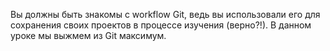 Вы должны быть знакомы с workflow Git, ведь вы использовали его для сохранения своих проектов в процессе изучения (верно?!). В данном уроке мы выжмем из Git максимум.
